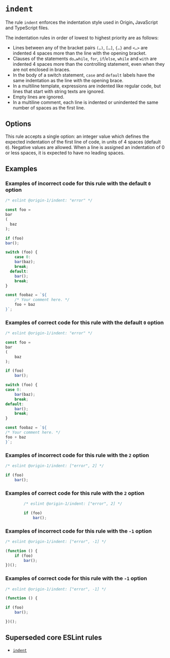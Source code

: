 # `indent`

The rule `indent` enforces the indentation style used in Origin₁ JavaScript and TypeScript files.

The indentation rules in order of lowest to highest priority are as follows:
* Lines between any of the bracket pairs `(…)`, `[…]`, `{…}` and `<…>` are indented 4 spaces more
than the line with the opening bracket.
* Clauses of the statements `do…while`, `for`, `if`/`else`, `while` and `with` are indented 4
spaces more than the controlling statement, even when they are not enclosed in braces.
* In the body of a switch statement, `case` and `default` labels have the same indentation as the
line with the opening brace.
* In a multiline template, expressions are indented like regular code, but lines that start with
string texts are ignored.
* Empty lines are ignored.
* In a multiline comment, each line is indented or unindented the same number of spaces as the first
line.

## Options

This rule accepts a single option: an integer value which defines the expected indentation of the
first line of code, in units of 4 spaces (default `0`).
Negative values are allowed.
When a line is assigned an indentation of 0 or less spaces, it is expected to have no leading
spaces.

## Examples

### Examples of **incorrect** code for this rule with the default `0` option

```js
/* eslint @origin-1/indent: "error" */

const foo =
bar
(
  baz
);

if (foo)
bar();

switch (foo) {
    case 0:
    bar(baz);
    break;
  default:
    bar();
    break;
}

const foobaz = `${
    /* Your comment here. */
    foo + baz
}`;
```

### Examples of **correct** code for this rule with the default `0` option

```js
/* eslint @origin-1/indent: "error" */

const foo =
bar
(
    baz
);

if (foo)
    bar();

switch (foo) {
case 0:
    bar(baz);
    break;
default:
    bar();
    break;
}

const foobaz = `${
/* Your comment here. */
foo + baz
}`;
```

### Examples of **incorrect** code for this rule with the `2` option

```js
/* eslint @origin-1/indent: ["error", 2] */

if (foo)
    bar();
```

### Examples of **correct** code for this rule with the `2` option

```js
        /* eslint @origin-1/indent: ["error", 2] */

        if (foo)
            bar();
```

### Examples of **incorrect** code for this rule with the `-1` option

```js
/* eslint @origin-1/indent: ["error", -1] */

(function () {
    if (foo)
        bar();
})();
```

### Examples of **correct** code for this rule with the `-1` option

```js
/* eslint @origin-1/indent: ["error", -1] */

(function () {

if (foo)
    bar();

})();
```

## Superseded core ESLint rules

* [`indent`](https://eslint.org/docs/latest/rules/indent)
